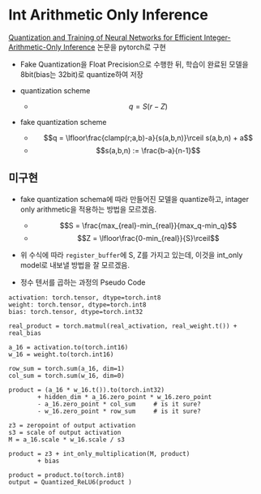 #  Int Arithmetic Only Inference
[Quantization and Training of Neural Networks for Efficient Integer-Arithmetic-Only Inference](https://openaccess.thecvf.com/content_cvpr_2018/papers/Jacob_Quantization_and_Training_CVPR_2018_paper.pdf) 논문을 pytorch로 구현

*  Fake Quantization을 Float Precision으로 수행한 뒤, 학습이 완료된 모델을 8bit(bias는 32bit)로 quantize하여 저장

*  quantization scheme
    *  $$q = S(r - Z)$$
*  fake quantization scheme
    *  $$q = \lfloor\frac{clamp(r;a,b)-a}{s(a,b,n)}\rceil s(a,b,n) + a$$
    *  $$s(a,b,n) := \frac{b-a}{n-1}$$

##  미구현
*   fake quantization schema에 따라 만들어진 모델을 quantize하고, intager only arithmetic을 적용하는 방법을 모르겠음.
    *   $$S = \frac{max_{real}-min_{real}}{max_q-min_q}$$
    *   $$Z = \lfloor\frac{0-min_{real}}{S}\rceil$$
*   위 수식에 따라 ``register_buffer``에 S, Z를 가지고 있는데, 이것을 int_only model로 내보낼 방법을 잘 모르겠음.

*   정수 텐서를 곱하는 과정의 Pseudo Code
```
activation: torch.tensor, dtype=torch.int8
weight: torch.tensor, dtype=torch.int8
bias: torch.tensor, dtype=torch.int32

real_product = torch.matmul(real_activation, real_weight.t()) + real_bias

a_16 = activation.to(torch.int16)
w_16 = weight.to(torch.int16)

row_sum = torch.sum(a_16, dim=1)
col_sum = torch.sum(w_16, dim=0)

product = (a_16 * w_16.t()).to(torch.int32)
        + hidden_dim * a_16.zero_point * w_16.zero_point
        - a_16.zero_point * col_sum     # is it sure?
        - w_16.zero_point * row_sum     # is it sure?

z3 = zeropoint of output activation
s3 = scale of output activation
M = a_16.scale * w_16.scale / s3

product = z3 + int_only_multiplication(M, product)
        + bias

product = product.to(torch.int8)
output = Quantized_ReLU6(product )

```